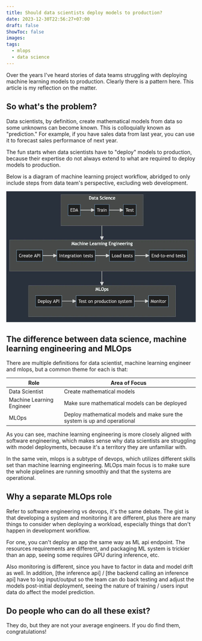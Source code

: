 ```yaml
---
title: Should data scientists deploy models to production?
date: 2023-12-30T22:56:27+07:00
draft: false
ShowToc: false
images:
tags:
  - mlops
  - data science
---
```



Over the years I've heard stories of data teams struggling with deploying machine learning models to production. Clearly
there is a pattern here. This article is my reflection on the matter.

## So what's the problem?

Data scientists, by definition, create mathematical models from data so some unknowns can become known. This is
colloquially known as "prediction."  For example, if you have sales data from last year, you can use it to forecast
sales performance of next year.

The fun starts when data scientists have to "deploy" models to production, because their expertise do not always extend
to what are required to deploy models to production.

Below is a diagram of machine learning project workflow, abridged to only include steps from data team's perspective,
excluding web development.

![ml-project-flow](images/diagram.webp)

## The difference between data science, machine learning engineering and MLOps

There are multiple definitions for data scientist, machine learning engineer and mlops, but a common theme for each is that:

| Role                      | Area of Focus                                                             |
|---------------------------|---------------------------------------------------------------------------|
| Data Scientist            | Create mathematical models                                                |
| Machine Learning Engineer | Make sure mathematical models can be deployed                             |
| MLOps                     | Deploy mathematical models and make sure the system is up and operational |

As you can see, machine learning engineering is more closely aligned with software engineering, which makes sense why data
scientists are struggling with model deployments, because it's a territory they are unfamiliar with.

In the same vein, mlops is a subtype of devops, which utilizes different skills set than machine learning engineering.
MLOps main focus is to make sure the whole pipelines are running smoothly and that the systems are operational.

## Why a separate MLOps role

Refer to software engineering vs devops, it's the same debate. The gist is that developing a system and monitoring it
are different, plus there are many things to consider when deploying a workload, especially things that don't happen in
development workflow.

For one, you can't deploy an app the same way as ML api endpoint. The resources requirements are different, and
packaging ML system is trickier than an app, seeing some requires GPU during inference, etc.

Also monitoring is different, since you have to factor in data and model drift as well. In
addition, [the inference api] / [the backend calling an inference api] have to log input/output so the team can do back
testing and adjust the models post-initial deployment, seeing the nature of training / users input data do affect the
model prediction.

## Do people who can do all these exist?

They do, but they are not your average engineers. If you do find them, congratulations!
